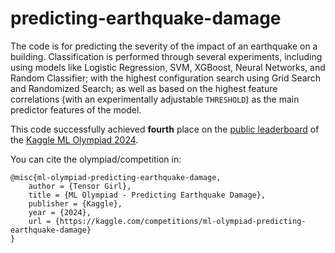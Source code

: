 # predicting-earthquake-damage

The code is for predicting the severity of the impact of an earthquake on a building. Classification is performed through several experiments, including using models like Logistic Regression, SVM, XGBoost, Neural Networks, and Random Classifier; with the highest configuration search using Grid Search and Randomized Search; as well as based on the highest feature correlations (with an experimentally adjustable `THRESHOLD`) as the main predictor features of the model.

This code successfully achieved **fourth** place on the [public leaderboard](https://www.kaggle.com/competitions/ml-olympiad-predicting-earthquake-damage/leaderboard?tab=public) of the [Kaggle ML Olympiad 2024](https://developers.googleblog.com/2024/04/ml-olympiad-2024-globally-distributed-ml-competitions-by-google-ml-community.html).

You can cite the olympiad/competition in:
```
@misc{ml-olympiad-predicting-earthquake-damage,
    author = {Tensor Girl},
    title = {ML Olympiad - Predicting Earthquake Damage},
    publisher = {Kaggle},
    year = {2024},
    url = {https://kaggle.com/competitions/ml-olympiad-predicting-earthquake-damage}
}
```
